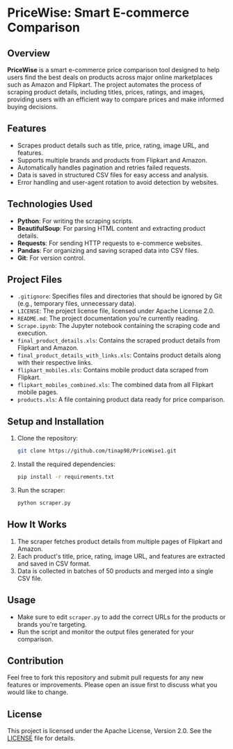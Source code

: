 # PriceWise: Smart E-commerce Comparison

## Overview

**PriceWise** is a smart e-commerce price comparison tool designed to help users find the best deals on products across major online marketplaces such as Amazon and Flipkart. The project automates the process of scraping product details, including titles, prices, ratings, and images, providing users with an efficient way to compare prices and make informed buying decisions.

## Features

- Scrapes product details such as title, price, rating, image URL, and features.
- Supports multiple brands and products from Flipkart and Amazon.
- Automatically handles pagination and retries failed requests.
- Data is saved in structured CSV files for easy access and analysis.
- Error handling and user-agent rotation to avoid detection by websites.

## Technologies Used

- **Python**: For writing the scraping scripts.
- **BeautifulSoup**: For parsing HTML content and extracting product details.
- **Requests**: For sending HTTP requests to e-commerce websites.
- **Pandas**: For organizing and saving scraped data into CSV files.
- **Git**: For version control.

## Project Files

- `.gitignore`: Specifies files and directories that should be ignored by Git (e.g., temporary files, unnecessary data).
- `LICENSE`: The project license file, licensed under Apache License 2.0.
- `README.md`: The project documentation you're currently reading.
- `Scrape.ipynb`: The Jupyter notebook containing the scraping code and execution.
- `final_product_details.xls`: Contains the scraped product details from Flipkart and Amazon.
- `final_product_details_with_links.xls`: Contains product details along with their respective links.
- `flipkart_mobiles.xls`: Contains mobile product data scraped from Flipkart.
- `flipkart_mobiles_combined.xls`: The combined data from all Flipkart mobile pages.
- `products.xls`: A file containing product data ready for price comparison.

## Setup and Installation

1. Clone the repository:
    ```bash
    git clone https://github.com/tinap98/PriceWise1.git
    ```
2. Install the required dependencies:
    ```bash
    pip install -r requirements.txt
    ```
3. Run the scraper:
    ```bash
    python scraper.py
    ```

## How It Works

1. The scraper fetches product details from multiple pages of Flipkart and Amazon.
2. Each product's title, price, rating, image URL, and features are extracted and saved in CSV format.
3. Data is collected in batches of 50 products and merged into a single CSV file.

## Usage

- Make sure to edit `scraper.py` to add the correct URLs for the products or brands you're targeting.
- Run the script and monitor the output files generated for your comparison.

## Contribution

Feel free to fork this repository and submit pull requests for any new features or improvements. Please open an issue first to discuss what you would like to change.

## License

This project is licensed under the Apache License, Version 2.0. See the [LICENSE](LICENSE) file for details.

